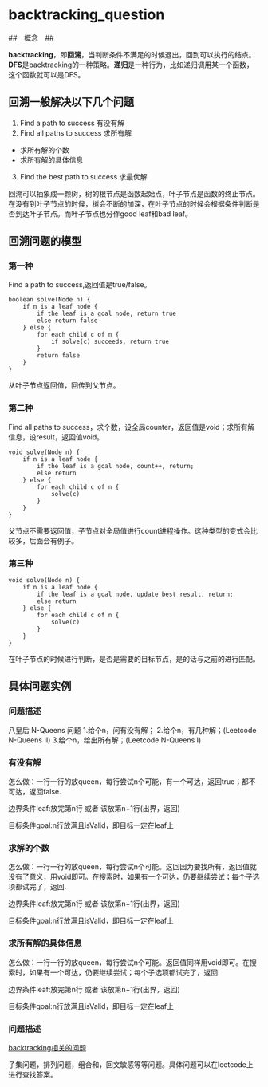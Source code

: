 # backtracking_question #

##　概念　##

**backtracking**，即**回溯**，当判断条件不满足的时候退出，回到可以执行的结点。**DFS**是backtracking的一种策略。**递归**是一种行为，比如递归调用某一个函数，这个函数就可以是DFS。

## 回溯一般解决以下几个问题 ##

1. Find a path to success 有没有解
2. Find all paths to success 求所有解
  - 求所有解的个数
  - 求所有解的具体信息
3. Find the best path to success 求最优解

回溯可以抽象成一颗树，树的根节点是函数起始点，叶子节点是函数的终止节点。在没有到叶子节点的时候，树会不断的加深，在叶子节点的时候会根据条件判断是否到达叶子节点。而叶子节点也分作good leaf和bad leaf。

## 回溯问题的模型 ##

### 第一种 ###

Find a path to success,返回值是true/false。

```
boolean solve(Node n) {
    if n is a leaf node {
        if the leaf is a goal node, return true
        else return false
    } else {
        for each child c of n {
            if solve(c) succeeds, return true
        }
        return false
    }
}
```
从叶子节点返回值，回传到父节点。


### 第二种 ###

Find all paths to success，求个数，设全局counter，返回值是void；求所有解信息，设result，返回值void。

```
void solve(Node n) {
    if n is a leaf node {
        if the leaf is a goal node, count++, return;
        else return
    } else {
        for each child c of n {
            solve(c)
        }
    }
}
```
父节点不需要返回值，子节点对全局值进行count进程操作。这种类型的变式会比较多，后面会有例子。


### 第三种 ###

```
void solve(Node n) {
    if n is a leaf node {
        if the leaf is a goal node, update best result, return;
        else return
    } else {
        for each child c of n {
            solve(c)
        }
    }
}
```
在叶子节点的时候进行判断，是否是需要的目标节点，是的话与之前的进行匹配。



## 具体问题实例 ##

### 问题描述 ###

八皇后 N-Queens
问题
1.给个n，问有没有解；
2.给个n，有几种解；(Leetcode N-Queens II)
3.给个n，给出所有解；(Leetcode N-Queens I)

### 有没有解 ###

怎么做：一行一行的放queen，每行尝试n个可能，有一个可达，返回true；都不可达，返回false.

边界条件leaf:放完第n行 或者 该放第n+1行(出界，返回)

目标条件goal:n行放满且isValid，即目标一定在leaf上

### 求解的个数 ###

怎么做：一行一行的放queen，每行尝试n个可能。这回因为要找所有，返回值就没有了意义，用void即可。在搜索时，如果有一个可达，仍要继续尝试；每个子选项都试完了，返回.

边界条件leaf:放完第n行 或者 该放第n+1行(出界，返回)

目标条件goal:n行放满且isValid，即目标一定在leaf上

### 求所有解的具体信息 ###

怎么做：一行一行的放queen，每行尝试n个可能。返回值同样用void即可。在搜索时，如果有一个可达，仍要继续尝试；每个子选项都试完了，返回.

边界条件leaf:放完第n行 或者 该放第n+1行(出界，返回)

目标条件goal:n行放满且isValid，即目标一定在leaf上

### 问题描述 ###

[backtracking相关的问题](https://leetcode.com/problems/permutations/discuss/18239)

子集问题，排列问题，组合和，回文敏感等等问题。具体问题可以在leetcode上进行查找答案。